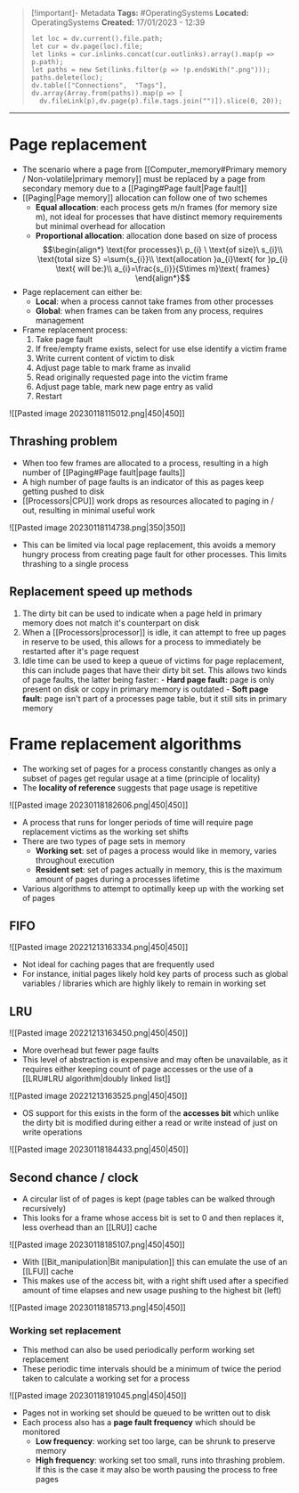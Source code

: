 > [!important]- Metadata
> **Tags:** #OperatingSystems 
> **Located:** OperatingSystems
> **Created:** 17/01/2023 - 12:39
> ```dataviewjs
>let loc = dv.current().file.path;
>let cur = dv.page(loc).file;
>let links = cur.inlinks.concat(cur.outlinks).array().map(p => p.path);
>let paths = new Set(links.filter(p => !p.endsWith(".png")));
>paths.delete(loc);
>dv.table(["Connections",  "Tags"], dv.array(Array.from(paths)).map(p => [
>   dv.fileLink(p),dv.page(p).file.tags.join("")]).slice(0, 20));
> ```

___
# Page replacement
- The scenario where a page from [[Computer_memory#Primary memory / Non-volatile|primary memory]] must be replaced by a page from secondary memory due to a [[Paging#Page fault|Page fault]]
- [[Paging|Page memory]] allocation can follow one of two schemes 
	- **Equal allocation**: each process gets m/n frames (for memory size m), not ideal for processes that have distinct memory requirements but minimal overhead for allocation
	- **Proportional allocation**: allocation done based on size of process 
$$\begin{align*}
\text{for processes}\ p_{i} \ \text{of size}\ s_{i}\\
\text{total size S} =\sum{s_{i}}\\
\text{allocation }a_{i}\text{ for }p_{i} \text{ will be:}\\
a_{i}=\frac{s_{i}}{S\times m}\text{ frames}
\end{align*}$$
- Page replacement can either be:
	- **Local**: when a process cannot take frames from other processes 
	- **Global**: when frames can be taken from any process, requires management
- Frame replacement process:
    1. Take page fault 
    2. If free/empty frame exists, select for use else identify a victim frame 
    3. Write current content of victim to disk 
    4. Adjust page table to mark frame as invalid 
    5. Read originally requested page into the victim frame 
    6. Adjust page table, mark new page entry as valid 
    7. Restart

![[Pasted image 20230118115012.png|450|450]]

## Thrashing problem
- When too few frames are allocated to a process, resulting in a high number of [[Paging#Page fault|page faults]]
- A high number of page faults is an indicator of this as pages keep getting pushed to disk
- [[Processors|CPU]] work drops as resources allocated to paging in / out, resulting in minimal useful work

![[Pasted image 20230118114738.png|350|350]]

- This can be limited via local page replacement, this avoids a memory hungry process from creating page fault for other processes. This limits thrashing to a single process 

## Replacement speed up methods
1. The dirty bit can be used to indicate when a page held in primary memory does not match it's counterpart on disk
2. When a [[Processors|processor]] is idle, it can attempt to free up pages in reserve to be used, this allows for a process to immediately be restarted after it's page request
3. Idle time can be used to keep a queue of victims for page replacement, this can include pages that have their dirty bit set. This allows two kinds of page faults, the latter being faster:
        - **Hard page fault:** page is only present on disk or copy in primary memory is outdated 
        - **Soft page fault**: page isn't part of a processes page table, but it still sits in primary memory 

# Frame replacement algorithms
- The working set of pages for a process constantly changes as only a subset of pages get regular usage at a time (principle of locality)
- The **locality of reference** suggests that page usage is repetitive

![[Pasted image 20230118182606.png|450|450]]
- A process that runs for longer periods of time will require page replacement victims as the working set shifts 
- There are two types of page sets in memory 
    - **Working set**: set of pages a process would like in memory, varies throughout execution
    - **Resident set**: set of pages actually in memory, this is the maximum amount of pages during a processes lifetime
- Various algorithms to attempt to optimally keep up with the working set of pages 

## FIFO

![[Pasted image 20221213163334.png|450|450]]

- Not ideal for caching pages that are frequently used 
- For instance, initial pages likely hold key parts of process such as global variables / libraries which are highly likely to remain in working set
## LRU

![[Pasted image 20221213163450.png|450|450]]

- More overhead but fewer page faults
- This level of abstraction is expensive and may often be unavailable, as it requires either keeping count of page accesses or the use of a [[LRU#LRU algorithm|doubly linked list]]

![[Pasted image 20221213163525.png|450|450]]

- OS support for this exists in the form of the **accesses bit** which unlike the dirty bit is modified during either a read or write instead of just on write operations

![[Pasted image 20230118184433.png|450|450]]

## Second chance / clock
- A circular list of of pages is kept (page tables can be walked through recursively)
- This looks for a frame whose access bit is set to 0 and then replaces it, less overhead than an [[LRU]] cache 

![[Pasted image 20230118185107.png|450|450]]

- With [[Bit_manipulation|Bit manipulation]] this can emulate the use of an [[LFU]] cache
- This makes use of the access bit, with a right shift used after a specified amount of time elapses and new usage pushing to the highest bit (left)

![[Pasted image 20230118185713.png|450|450]]

### Working set replacement
- This method can also be used periodically perform working set replacement 
- These periodic time intervals should be a minimum of twice the period taken to calculate a working set for a process 

![[Pasted image 20230118191045.png|450|450]]

- Pages not in working set should be queued to be written out to disk
- Each process also has a **page fault frequency** which should be monitored
    - **Low frequency**: working set too large, can be shrunk to preserve memory 
    - **High frequency**: working set too small, runs into thrashing problem. If this is the case it may also be worth pausing the process to free pages 
